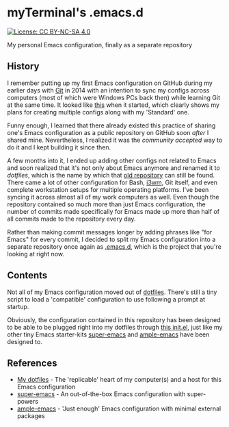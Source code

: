 # myTerminal's .emacs.d

[![License: CC BY-NC-SA 4.0](https://licensebuttons.net/l/by-nc-sa/4.0/80x15.png)](https://creativecommons.org/licenses/by-nc-sa/4.0/)

My personal Emacs configuration, finally as a separate repository

## History

I remember putting up my first Emacs configuration on GitHub during my earlier days with [Git](https://git-scm.com) in 2014 with an intention to sync my configs across computers (most of which were Windows PCs back then) while learning Git at the same time. It looked like [this](https://github.com/myTerminal/dotfiles/tree/b384107562817ef181111c8c27bccaaa47614975) when it started, which clearly shows my plans for creating multiple configs along with my 'Standard' one.

Funny enough, I learned that there already existed this practice of sharing one's Emacs configuration as a public repository on GitHub soon *after* I shared mine. Nevertheless, I realized it was the *community accepted* way to do it and I kept building it since then.

A few months into it, I ended up adding other configs not related to Emacs and soon realized that it's not only about Emacs anymore and renamed it to *dotfiles*, which is the name by which that [old repository](https://github.com/myTerminal/dotfiles) can still be found. There came a lot of other configuration for Bash, [i3wm](https://i3wm.org), Git itself, and even complete workstation setups for multiple operating platforms. I've been syncing it across almost all of my work computers as well. Even though the repository contained so much more than just Emacs configuration, the number of commits made specifically for Emacs made up more than half of all commits made to the repository every day.

Rather than making commit messages longer by adding phrases like "for Emacs" for every commit, I decided to split my Emacs configuration into a separate repository once again as [.emacs.d](https://github.com/myTerminal/.emacs.d), which is the project that you're looking at right now.

## Contents

Not all of my Emacs configuration moved out of [dotfiles](https://github.com/myTerminal/dotfiles.git). There's still a tiny script to load a 'compatible' configuration to use following a prompt at startup.

Obviously, the configuration contained in this repository has been designed to be able to be plugged right into my dotfiles through [this init.el](https://github.com/myTerminal/dotfiles/blob/master/.emacs.d/init.el), just like my other tiny Emacs starter-kits [super-emacs](https://github.com/myTerminal/super-emacs) and [ample-emacs](https://github.com/myTerminal/ample-emacs) have been designed to.

## References
- [My dotfiles](https://github.com/myTerminal/dotfiles) - The 'replicable' heart of my computer(s) and a host for this Emacs configuration
- [super-emacs](https://github.com/myTerminal/super-emacs) - An out-of-the-box Emacs configuration with super-powers
- [ample-emacs](https://github.com/myTerminal/ample-emacs) - 'Just enough' Emacs configuration with minimal external packages
